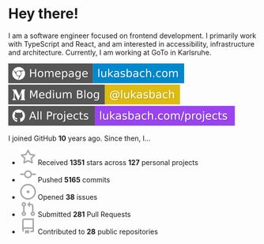# Hey there!

I am a software engineer focused on frontend development. I primarily work with TypeScript and React, and am interested in accessibility, infrastructure and architecture. Currently, I am working at GoTo in Karlsruhe.

[![Homepage](./icons/homepage.svg)](https://lukasbach.com)
[![Medium Blog](./icons/medium.svg)](https://medium.com/@lukasbach)
[![My Projects](./icons/projects.svg)](https://lukasbach.com/projects)

I joined GitHub **10** years ago. Since then, I...

- ![](./icons/star.svg) Received **1351** stars across **127** personal projects
- ![](./icons/commit.svg) Pushed **5165** commits
- ![](./icons/issues.svg) Opened **38** issues
- ![](./icons/pr.svg) Submitted **281** Pull Requests
- ![](./icons/repo.svg) Contributed to **28** public repositories
